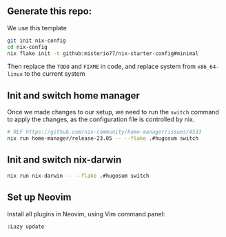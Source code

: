 ## Generate this repo:

We use this template

```sh
git init nix-config
cd nix-config
nix flake init -t github:misterio77/nix-starter-config#minimal
```

Then replace the `TODO` and `FIXME` in code, and replace system from `x86_64-linux` to the current system

## Init and switch home manager

Once we made changes to our setup, we need to run the `switch` command to apply the changes, as the configuration file is controlled by nix.

```sh
# REF https://github.com/nix-community/home-manager/issues/4533
nix run home-manager/release-23.05 -- --flake .#hugosum switch
```

## Init and switch nix-darwin

```sh
nix run nix-darwin -- --flake .#hugosum switch
```

## Set up Neovim

Install all plugins in Neovim, using Vim command panel:

```sh
:Lazy update
```

